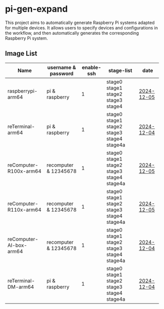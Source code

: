 # pi-gen-expand

This project aims to automatically generate Raspberry Pi systems adapted for multiple devices. It allows users to specify devices and configurations in the workflow, and then automatically generates the corresponding Raspberry Pi system.

## Image List

| Name                  |   username & password   | enable-ssh |                 stage-list                  |      date      |
|-----------------------|-------------------------|------------|---------------------------------------------|----------------|
| raspberrypi-arm64     | pi & raspberry          | 1          | stage0 stage1 stage2 stage3 stage4          | [2024-12-05](https://github.com/Seeed-Studio/pi-gen-expand/releases/download/v1.1.0/Raspbian-raspberrypi-arm64.zip)|
| reTerminal-arm64      | pi & raspberry          | 1          | stage0 stage1 stage2 stage3 stage4 stage4a  | [2024-12-04](https://github.com/Seeed-Studio/pi-gen-expand/releases/download/v1.0.9/Raspbian-reTerminal-arm64.zip)|
| reComputer-R100x-arm64 | recomputer & 12345678   | 1          | stage0 stage1 stage2 stage3 stage4 stage4a  | [2024-12-05](https://github.com/Seeed-Studio/pi-gen-expand/releases/download/v1.1.0/Raspbian-reComputer-R100x-arm64.zip)|
| reComputer-R110x-arm64 | recomputer & 12345678   | 1          | stage0 stage1 stage2 stage3 stage4 stage4a  | [2024-12-05](https://github.com/Seeed-Studio/pi-gen-expand/releases/download/v1.1.0/Raspbian-reComputer-R110x-arm64.zip)|
| reComputer-AI-box-arm64 | recomputer & 12345678   | 1          | stage0 stage1 stage2 stage3 stage4 stage4a  | [2024-12-04](https://github.com/Seeed-Studio/pi-gen-expand/releases/download/v1.0.9/Raspbian-reComputer-AI-box-arm64.zip)|
| reTerminal-DM-arm64   | pi & raspberry          | 1          | stage0 stage1 stage2 stage3 stage4 stage4a  | [2024-12-04](https://github.com/Seeed-Studio/pi-gen-expand/releases/download/v1.0.9/Raspbian-reTerminal-DM-arm64.zip) |

